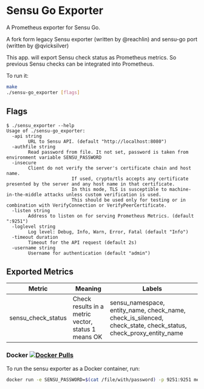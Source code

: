 # Sensu Go Exporter

A Prometheus exporter for Sensu Go.

A fork form legacy Sensu exporter (written by @reachlin) and sensu-go port (written by @qvicksilver)

This app. will export Sensu check status as Prometheus metrics. So previous Sensu checks can be integrated into Prometheus.

To run it:

```bash
make
./sensu-go_exporter [flags]
```

## Flags

```
$ ./sensu_exporter --help
Usage of ./sensu-go_exporter:
  -api string
        URL to Sensu API. (default "http://localhost:8080")
  -authfile string
        Read password from file. It not set, password is taken from environment variable SENSU_PASSWORD
  -insecure
        Client do not verify the server's certificate chain and host name. 
                        If used, crypto/tls accepts any certificate presented by the server and any host name in that certificate. 
                        In this mode, TLS is susceptible to machine-in-the-middle attacks unless custom verification is used. 
                        This should be used only for testing or in combination with VerifyConnection or VerifyPeerCertificate.
  -listen string
        Address to listen on for serving Prometheus Metrics. (default ":9251")
  -loglevel string
        Log level: Debug, Info, Warn, Error, Fatal (default "Info")
  -timeout duration
        Timeout for the API request (default 2s)
  -username string
        Username for authentication (default "admin")
```

## Exported Metrics
| Metric | Meaning | Labels |
| ------ | ------- | ------ |
| sensu_check_status | Check results in a metric vector, status 1 means OK | sensu_namespace, entity_name, check_name, check_is_silenced, check_state, check_status, check_proxy_entity_name |


### Docker [![Docker Pulls](https://img.shields.io/docker/pulls/meni2029/sensu-go_exporter.svg?maxAge=604800)][hub]

To run the sensu exporter as a Docker container, run:

```bash
docker run -e SENSU_PASSWORD=$(cat /file/with/password) -p 9251:9251 meni2029/sensu-go_exporter:v1.0.0 --api="http://sensu_host:4567"
```

[hub]: https://hub.docker.com/r/meni2029/sensu-go_exporter/
